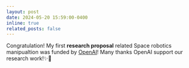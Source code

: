 ```yaml
---
layout: post
date: 2024-05-20 15:59:00-0400
inline: true
related_posts: false
---
```


Congratulation! My first **research proposal** related Space robotics manipualtion was funded by [OpenAI](https://openai.com/)! ​Many thanks OpenAI support our research work!:sparkles::confetti_ball: ​

